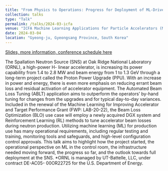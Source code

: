 ```yaml
---
title: "From Physics to Operations: Progress for Deployment of ML-Driven Beam Loss During Production."
collection: talks
type: "Talk"
permalink: /talks/2024-03-icfa
venue: "ICFA Machine Learning Applications for Particle Accelerators (MaLAPA)"
date: 2024-03-04
location: "Gyeong-ju, Gyeongsang Province, South Korea"
---
```


[Slides, more information, conference schedule here](https://www.indico.kr/event/47/contributions/582/)

The Spallation Neutron Source (SNS) at Oak Ridge National Laboratory (ORNL), a high-power H- linear accelerator, is increasing its power capability from 1.4 to 2.8 MW and beam energy from 1 to 1.3 GeV through a long-term project called the Proton Power Upgrade (PPU). With an increase in power and energy, there is even more emphasis on reducing errant beam loss and residual activation of accelerator equipment. The Automated Beam Loss Tuning (ABLT) application aims to outperform the operators’ by-hand tuning for changes from the upgrades and for typical day-to-day variances. Included in the renewal of the Machine Learning for Improving Accelerator and Target Performance Grant (FWP: LAB-20-22), the Beam Loss Optimization (BLO) use case will employ a newly acquired DGX system and Reinforcement Learning (RL) methods to tune accelerator beam losses during neutron production. Utilizing machine learning (ML) for production use has many operational requirements, including regular testing and training, monitoring tools and safeguards, and high-level configuration control approvals. This talk aims to highlight how the project started, the operational perspective on ML in the control room, the infrastructure needed moving forward, the progress so far, and the outlook towards full deployment at the SNS.
*ORNL is managed by UT-Battelle, LLC, under contract DE-AC05- 00OR22725 for the U.S. Department of Energy.


